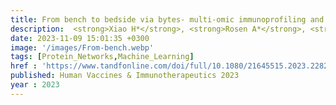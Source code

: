```yaml
---
title: From bench to bedside via bytes- multi-omic immunoprofiling and integration using machine learning and network approaches
description:  <strong>Xiao H*</strong>, <strong>Rosen A*</strong>, <strong>Chhibbar P*</strong>, Moise L, <strong>Das J✝</strong>
date: 2023-11-09 15:01:35 +0300
image: '/images/From-bench.webp'
tags: [Protein_Networks,Machine_Learning]
href : 'https://www.tandfonline.com/doi/full/10.1080/21645515.2023.2282803'
published: Human Vaccines & Immunotherapeutics 2023
year : 2023
---
```

